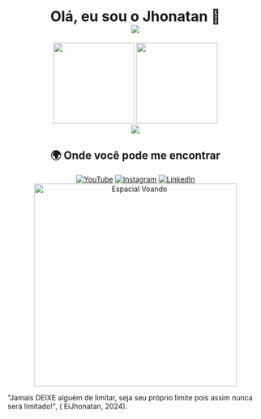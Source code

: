 <h1 align="center">
  Olá, eu sou o Jhonatan 👋
  <br>
  <img src="https://readme-typing-svg.herokuapp.com?font=Fira+Code&weight=600&size=22&pause=1000&color=eb9326&center=true&width=500&lines=Desenvolvedor+Web;Apenas+Um+Pedreiro+De+Software+!;Open+Source+Entusiasta">
</h1>

<div align="center">
  <img height="160" src="https://github-readme-stats.vercel.app/api?username=EiJhonatan&show_icons=true&count_private=true&hide_title=true&hide=prs&theme=tokyonight&border_radius=10&include_all_commits=true&locale=pt-br"/>
  
  <img height="160" src="https://github-readme-stats.vercel.app/api/top-langs/?username=EiJhonatan&layout=donut&theme=tokyonight&border_radius=10&locale=pt-br"/>
</div>

<div align="center">
  <img src="https://komarev.com/ghpvc/?username=EiJhonatan&label=Visitas&color=eb9326"/>
</div>

<h2 align="center">🌍 Onde você pode me encontrar</h2>
<div align="center">
  <a href="https://youtube.com/@eijhonatan"><img src="https://img.shields.io/badge/YouTube-FF0000?style=for-the-badge&logo=youtube&logoColor=white" alt="YouTube"></a>
  <a href="https://www.instagram.com/jhonyferreira17/"><img src="https://img.shields.io/badge/Instagram-E4405F?style=for-the-badge&logo=instagram&logoColor=white" alt="Instagram"></a>
  <a href="https://www.linkedin.com/in/eijhonatanferreira/"><img src="https://img.shields.io/badge/LinkedIn-0077B5?style=for-the-badge&logo=linkedin&logoColor=white" alt="LinkedIn"></a>
</div>

<div align="center">
  <img src="https://media2.giphy.com/media/v1.Y2lkPTc5MGI3NjExMTV2bnB4ems2amM2d3o4MGRjMnR4ZnZ1bmU1Znl6OTl1cWV0NWs0aSZlcD12MV9pbnRlcm5hbF9naWZfYnlfaWQmY3Q9Zw/TsO3cLxeE8DNsztZyv/giphy.gif" alt="Espacial Voando" width="400"/>
</div>

<p>"Jamais DEIXE alguém de limitar, seja seu próprio limite pois assim nunca será limitado!", ( EiJhonatan, 2024).</p>
